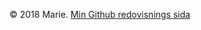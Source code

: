 
&copy; 2018 Marie. [Min Github redovisnings sida](https://github.com/newtson/designv2/tree/master/content/redovisning)
